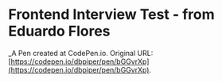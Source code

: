 # Frontend Interview Test -  from Eduardo Flores
 _A Pen created at CodePen.io. Original URL: [https://codepen.io/dbpiper/pen/bGGvrXp](https://codepen.io/dbpiper/pen/bGGvrXp).

 